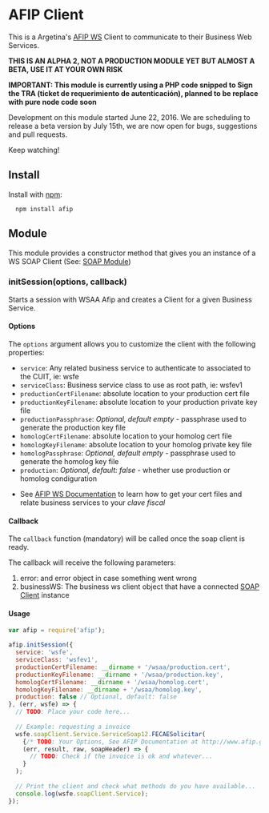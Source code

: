 # AFIP Client

This is a Argetina's [AFIP WS](http://www.afip.gov.ar/ws/) Client to communicate to their Business Web Services.

**THIS IS AN ALPHA 2, NOT A PRODUCTION MODULE YET BUT ALMOST A BETA, USE IT AT YOUR OWN RISK**

**IMPORTANT: This module is currently using a PHP code snipped to Sign the TRA (ticket de requerimiento de autenticación), planned to be replace with pure node code soon**

Development on this module started June 22, 2016. We are scheduling to release a beta version by July 15th, we are now open for bugs, suggestions and pull requests.

Keep watching!


## Install

Install with [npm](http://github.com/isaacs/npm):

```
  npm install afip
```


## Module

This module provides a constructor method that gives you an instance of a WS SOAP Client (See: [SOAP Module](https://www.npmjs.com/package/soap))


### initSession(options, callback)

Starts a session with WSAA Afip and creates a Client for a given Business Service.


#### Options

The `options` argument allows you to customize the client with the following properties:

- `service`: Any related business service to authenticate to associated to the CUIT, ie: wsfe
- `serviceClass`: Business service class to use as root path, ie: wsfev1
- `productionCertFilename`: absolute location to your production cert file
- `productionKeyFilename`:  absolute location to your production private key file
- `productionPassphrase`: *Optional, default empty* - passphrase used to generate the production key file
- `homologCertFilename`:  absolute location to your homolog cert file
- `homologKeyFilename`:  absolute location to your homolog private key file
- `homologPassphrase`: *Optional, default empty* - passphrase used to generate the homolog key file
- `production`: *Optional, default: false*  - whether use production or homolog condiguration

* See [AFIP WS Documentation](http://www.afip.gov.ar/ws/) to learn how to get your cert files and relate business services to your *clave fiscal*


#### Callback

The `callback` function (mandatory) will be called once the soap client is ready.

The callback will receive the following parameters:

1. error: and error object in case something went wrong
2. businessWS: The business ws client object that have a connected [SOAP Client](https://www.npmjs.com/package/soap#client) instance


#### Usage

```javascript
var afip = require('afip');

afip.initSession({
  service: 'wsfe',
  serviceClass: 'wsfev1',
  productionCertFilename: __dirname + '/wsaa/production.cert',
  productionKeyFilename: __dirname + '/wsaa/production.key',
  homologCertFilename: __dirname + '/wsaa/homolog.cert',
  homologKeyFilename: __dirname + '/wsaa/homolog.key',
  production: false // Optional, default: false
}, (err, wsfe) => {
  // TODO: Place your code here...
  
  // Example: requesting a invoice
  wsfe.soapClient.Service.ServiceSoap12.FECAESolicitar(
    {/* TODO: Your Options, See AFIP Documentation at http://www.afip.gov.ar/ws/ */}, 
    (err, result, raw, soapHeader) => {
      // TODO: Check if the invoice is ok and whatever...
    }
  );
  
  // Print the client and check what methods do you have available...
  console.log(wsfe.soapClient.Service);
});
```
